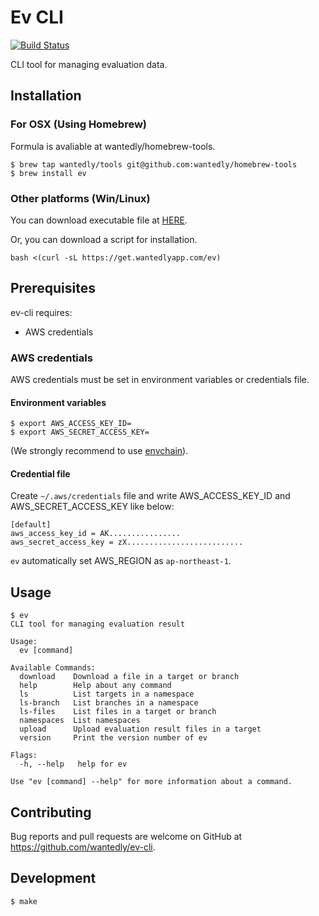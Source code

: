 # Ev CLI

[![Build Status](https://travis-ci.com/wantedly/ev-cli.svg?token=zsMaScwD2c3BqH37pucy&branch=master)](https://travis-ci.com/wantedly/ev-cli)

CLI tool for managing evaluation data.

## Installation

### For OSX (Using Homebrew)

Formula is avaliable at wantedly/homebrew-tools.

```sh-session
$ brew tap wantedly/tools git@github.com:wantedly/homebrew-tools
$ brew install ev
```

### Other platforms (Win/Linux)

You can download executable file at [HERE](https://github.com/wantedly/ev-cli/releases).

Or, you can download a script for installation.

```console
bash <(curl -sL https://get.wantedlyapp.com/ev)
```

## Prerequisites

ev-cli requires:

- AWS credentials

### AWS credentials

AWS credentials must be set in environment variables or credentials file.

#### Environment variables

```sh-session
$ export AWS_ACCESS_KEY_ID=
$ export AWS_SECRET_ACCESS_KEY=
```

(We strongly recommend to use [envchain](https://github.com/sorah/envchain)).

#### Credential file

Create `~/.aws/credentials` file and write AWS_ACCESS_KEY_ID and AWS_SECRET_ACCESS_KEY like below:

```
[default]
aws_access_key_id = AK................
aws_secret_access_key = zX..........................
```

`ev` automatically set AWS_REGION as `ap-northeast-1`.

## Usage

```sh-session
$ ev
CLI tool for managing evaluation result

Usage:
  ev [command]

Available Commands:
  download    Download a file in a target or branch
  help        Help about any command
  ls          List targets in a namespace
  ls-branch   List branches in a namespace
  ls-files    List files in a target or branch
  namespaces  List namespaces
  upload      Upload evaluation result files in a target
  version     Print the version number of ev

Flags:
  -h, --help   help for ev

Use "ev [command] --help" for more information about a command.
```

## Contributing

Bug reports and pull requests are welcome on GitHub at https://github.com/wantedly/ev-cli.

## Development

```sh-session
$ make
```
